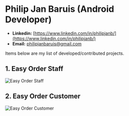 # Philip Jan Baruis (Android Developer)

- **Linkedin:** [https://www.linkedin.com/in/philipjanb/](https://www.linkedin.com/in/philipjanb/)
- **Email:** philipjanbaruis@gmail.com

Items below are my list of developed/contributed projects.

## 1. Easy Order Staff
![Easy Order Staff](https://drive.google.com/uc?export=view&id=19C-scSbSz-4J_ib5d41nIl9Dm11-tICx)
## 2. Easy Order Customer
![Easy Order Customer](https://drive.google.com/uc?export=view&id=1UHZnUllRSFV_BvyS7o6Fvuh9ys10wp9p)
